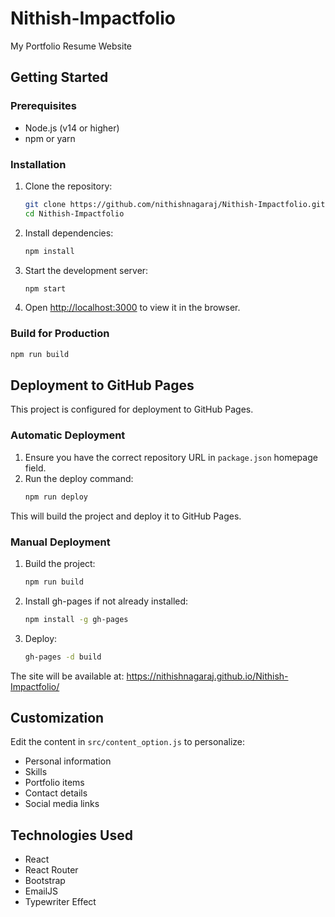 # Nithish-Impactfolio
My Portfolio Resume Website

## Getting Started

### Prerequisites
- Node.js (v14 or higher)
- npm or yarn

### Installation
1. Clone the repository:
   ```bash
   git clone https://github.com/nithishnagaraj/Nithish-Impactfolio.git
   cd Nithish-Impactfolio
   ```

2. Install dependencies:
   ```bash
   npm install
   ```

3. Start the development server:
   ```bash
   npm start
   ```

4. Open [http://localhost:3000](http://localhost:3000) to view it in the browser.

### Build for Production
```bash
npm run build
```

## Deployment to GitHub Pages

This project is configured for deployment to GitHub Pages.

### Automatic Deployment
1. Ensure you have the correct repository URL in `package.json` homepage field.
2. Run the deploy command:
   ```bash
   npm run deploy
   ```

This will build the project and deploy it to GitHub Pages.

### Manual Deployment
1. Build the project:
   ```bash
   npm run build
   ```
2. Install gh-pages if not already installed:
   ```bash
   npm install -g gh-pages
   ```
3. Deploy:
   ```bash
   gh-pages -d build
   ```

The site will be available at: https://nithishnagaraj.github.io/Nithish-Impactfolio/

## Customization

Edit the content in `src/content_option.js` to personalize:
- Personal information
- Skills
- Portfolio items
- Contact details
- Social media links

## Technologies Used
- React
- React Router
- Bootstrap
- EmailJS
- Typewriter Effect

